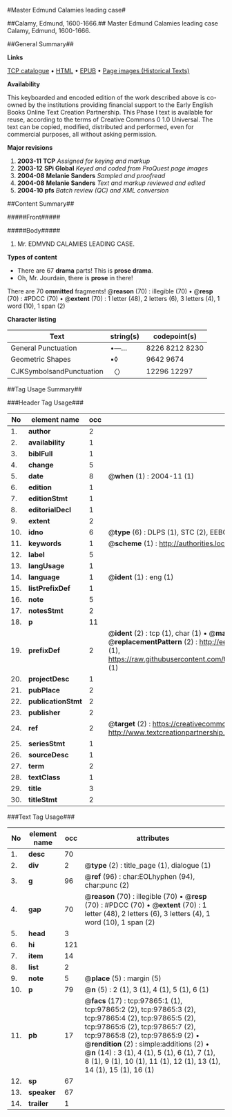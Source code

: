 #Master Edmund Calamies leading case#

##Calamy, Edmund, 1600-1666.##
Master Edmund Calamies leading case
Calamy, Edmund, 1600-1666.

##General Summary##

**Links**

[TCP catalogue](http://www.ota.ox.ac.uk/tcp/)  • 
[HTML](http://tei.it.ox.ac.uk/tcp/Texts-HTML/free/A32/A32039.html)  • 
[EPUB](http://tei.it.ox.ac.uk/tcp/Texts-EPUB/free/A32/A32039.epub) • 
[Page images (Historical Texts)](https://data.historicaltexts.jisc.ac.uk/view?pubId=eebo-13131749e&pageId=eebo-13131749e-97865-1)

**Availability**

This keyboarded and encoded edition of the
	       work described above is co-owned by the institutions
	       providing financial support to the Early English Books
	       Online Text Creation Partnership. This Phase I text is
	       available for reuse, according to the terms of Creative
	       Commons 0 1.0 Universal. The text can be copied,
	       modified, distributed and performed, even for
	       commercial purposes, all without asking permission.

**Major revisions**

1. __2003-11__ __TCP__ *Assigned for keying and markup*
1. __2003-12__ __SPi Global__ *Keyed and coded from ProQuest page images*
1. __2004-08__ __Melanie Sanders__ *Sampled and proofread*
1. __2004-08__ __Melanie Sanders__ *Text and markup reviewed and edited*
1. __2004-10__ __pfs__ *Batch review (QC) and XML conversion*

##Content Summary##

#####Front#####

#####Body#####

1. Mr. EDMVND CALAMIES LEADING CASE.

**Types of content**

  * There are 67 **drama** parts! This is **prose drama**.
  * Oh, Mr. Jourdain, there is **prose** in there!

There are 70 **ommitted** fragments! 
 @__reason__ (70) : illegible (70)  •  @__resp__ (70) : #PDCC (70)  •  @__extent__ (70) : 1 letter (48), 2 letters (6), 3 letters (4), 1 word (10), 1 span (2)

**Character listing**


|Text|string(s)|codepoint(s)|
|---|---|---|
|General Punctuation|•—…|8226 8212 8230|
|Geometric Shapes|▪◊|9642 9674|
|CJKSymbolsandPunctuation|〈〉|12296 12297|

##Tag Usage Summary##

###Header Tag Usage###

|No|element name|occ|attributes|
|---|---|---|---|
|1.|__author__|2||
|2.|__availability__|1||
|3.|__biblFull__|1||
|4.|__change__|5||
|5.|__date__|8| @__when__ (1) : 2004-11 (1)|
|6.|__edition__|1||
|7.|__editionStmt__|1||
|8.|__editorialDecl__|1||
|9.|__extent__|2||
|10.|__idno__|6| @__type__ (6) : DLPS (1), STC (2), EEBO-CITATION (1), OCLC (1), VID (1)|
|11.|__keywords__|1| @__scheme__ (1) : http://authorities.loc.gov/ (1)|
|12.|__label__|5||
|13.|__langUsage__|1||
|14.|__language__|1| @__ident__ (1) : eng (1)|
|15.|__listPrefixDef__|1||
|16.|__note__|5||
|17.|__notesStmt__|2||
|18.|__p__|11||
|19.|__prefixDef__|2| @__ident__ (2) : tcp (1), char (1)  •  @__matchPattern__ (2) : ([0-9\-]+):([0-9IVX]+) (1), (.+) (1)  •  @__replacementPattern__ (2) : http://eebo.chadwyck.com/downloadtiff?vid=$1&page=$2 (1), https://raw.githubusercontent.com/textcreationpartnership/Texts/master/tcpchars.xml#$1 (1)|
|20.|__projectDesc__|1||
|21.|__pubPlace__|2||
|22.|__publicationStmt__|2||
|23.|__publisher__|2||
|24.|__ref__|2| @__target__ (2) : https://creativecommons.org/publicdomain/zero/1.0/ (1), http://www.textcreationpartnership.org/docs/. (1)|
|25.|__seriesStmt__|1||
|26.|__sourceDesc__|1||
|27.|__term__|2||
|28.|__textClass__|1||
|29.|__title__|3||
|30.|__titleStmt__|2||


###Text Tag Usage###

|No|element name|occ|attributes|
|---|---|---|---|
|1.|__desc__|70||
|2.|__div__|2| @__type__ (2) : title_page (1), dialogue (1)|
|3.|__g__|96| @__ref__ (96) : char:EOLhyphen (94), char:punc (2)|
|4.|__gap__|70| @__reason__ (70) : illegible (70)  •  @__resp__ (70) : #PDCC (70)  •  @__extent__ (70) : 1 letter (48), 2 letters (6), 3 letters (4), 1 word (10), 1 span (2)|
|5.|__head__|3||
|6.|__hi__|121||
|7.|__item__|14||
|8.|__list__|2||
|9.|__note__|5| @__place__ (5) : margin (5)|
|10.|__p__|79| @__n__ (5) : 2 (1), 3 (1), 4 (1), 5 (1), 6 (1)|
|11.|__pb__|17| @__facs__ (17) : tcp:97865:1 (1), tcp:97865:2 (2), tcp:97865:3 (2), tcp:97865:4 (2), tcp:97865:5 (2), tcp:97865:6 (2), tcp:97865:7 (2), tcp:97865:8 (2), tcp:97865:9 (2)  •  @__rendition__ (2) : simple:additions (2)  •  @__n__ (14) : 3 (1), 4 (1), 5 (1), 6 (1), 7 (1), 8 (1), 9 (1), 10 (1), 11 (1), 12 (1), 13 (1), 14 (1), 15 (1), 16 (1)|
|12.|__sp__|67||
|13.|__speaker__|67||
|14.|__trailer__|1||
